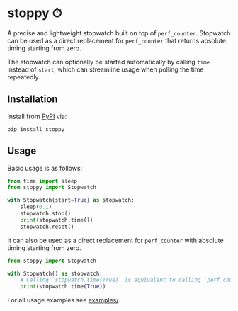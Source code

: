 # stoppy ⏱

A precise and lightweight stopwatch built on top of `perf_counter`. Stopwatch can be used as a direct replacement for `perf_counter` that returns absolute timing starting from zero.

The stopwatch can optionally be started automatically by calling `time` instead of `start`, which can streamline usage when polling the time repeatedly.

## Installation

Install from [PyPI](https://pypi.org/project/stoppy/) via:

```shell
pip install stoppy
```

## Usage

Basic usage is as follows:

```python
from time import sleep
from stoppy import Stopwatch

with Stopwatch(start=True) as stopwatch:
    sleep(0.1)
    stopwatch.stop()
    print(stopwatch.time())
    stopwatch.reset()
```

It can also be used as a direct replacement for `perf_counter` with absolute timing starting from zero.

```python
from stoppy import Stopwatch

with Stopwatch() as stopwatch:
    # Calling `stopwatch.time(True)` is equivalent to calling `perf_counter`, but starts from exactly zero
    print(stopwatch.time(True))
```

For all usage examples see [examples/](https://github.com/morefigs/stoppy/tree/main/examples).
